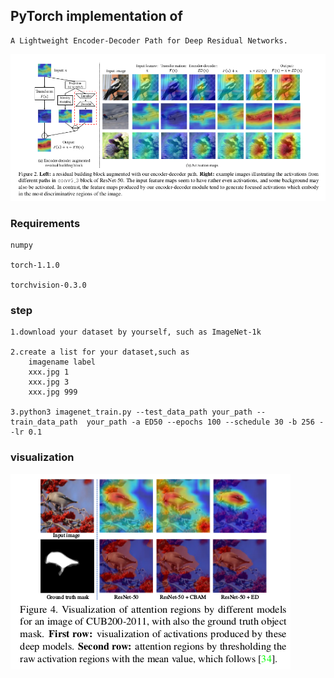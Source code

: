 ## PyTorch implementation of 
    A Lightweight Encoder-Decoder Path for Deep Residual Networks.
![method](https://github.com/Megvii-Nanjing/ED-Net/blob/master/1.png)

### Requirements

    numpy
    
    torch-1.1.0
    
    torchvision-0.3.0
    

### step
    
    1.download your dataset by yourself, such as ImageNet-1k
    
    2.create a list for your dataset,such as 
        imagename label
        xxx.jpg 1
        xxx.jpg 3
        xxx.jpg 999
    
    3.python3 imagenet_train.py --test_data_path your_path --train_data_path  your_path -a ED50 --epochs 100 --schedule 30 -b 256 --lr 0.1

### visualization
![visualization](https://github.com/Megvii-Nanjing/ED-Net/blob/master/2.png)
